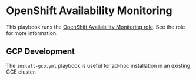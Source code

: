 # OpenShift Availability Monitoring

This playbook runs the [OpenShift Availability Monitoring role](../../roles/openshift_monitor_availability). See the role
for more information.

## GCP Development

The `install-gcp.yml` playbook is useful for ad-hoc installation in an existing GCE cluster.
